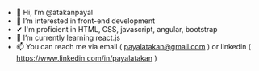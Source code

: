 - 👋 Hi, I’m @atakanpayal
- 👀 I’m interested in front-end development
-  ✔ I'm proficient in HTML, CSS, javascript, angular, bootstrap
- 🌱 I’m currently learning react.js
- 📫 You can reach me via email ( payalatakan@gmail.com ) or linkedin ( https://www.linkedin.com/in/payalatakan )

<!---
atakanpayal/atakanpayal is a ✨ special ✨ repository because its `README.md` (this file) appears on your GitHub profile.
You can click the Preview link to take a look at your changes.
--->

